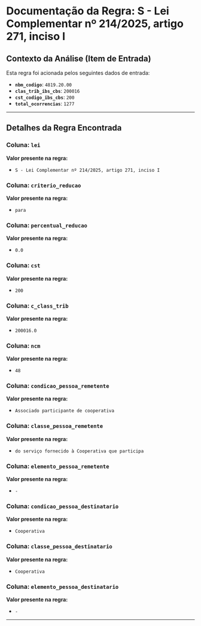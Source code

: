 # Documentação da Regra: S - Lei Complementar nº 214/2025, artigo 271, inciso I

## Contexto da Análise (Item de Entrada)

Esta regra foi acionada pelos seguintes dados de entrada:

- **`nbm_codigo`**: `4819.20.00`
- **`clas_trib_ibs_cbs`**: `200016`
- **`cst_codigo_ibs_cbs`**: `200`
- **`total_ocorrencias`**: `1277`

---

## Detalhes da Regra Encontrada

### Coluna: `lei`

**Valor presente na regra:**

- `S - Lei Complementar nº 214/2025, artigo 271, inciso I`

### Coluna: `criterio_reducao`

**Valor presente na regra:**

- `para`

### Coluna: `percentual_reducao`

**Valor presente na regra:**

- `0.0`

### Coluna: `cst`

**Valor presente na regra:**

- `200`

### Coluna: `c_class_trib`

**Valor presente na regra:**

- `200016.0`

### Coluna: `ncm`

**Valor presente na regra:**

- `48`

### Coluna: `condicao_pessoa_remetente`

**Valor presente na regra:**

- `Associado participante de cooperativa`

### Coluna: `classe_pessoa_remetente`

**Valor presente na regra:**

- `do serviço fornecido à Cooperativa que participa`

### Coluna: `elemento_pessoa_remetente`

**Valor presente na regra:**

- ` - `

### Coluna: `condicao_pessoa_destinatario`

**Valor presente na regra:**

- `Cooperativa`

### Coluna: `classe_pessoa_destinatario`

**Valor presente na regra:**

- `Cooperativa`

### Coluna: `elemento_pessoa_destinatario`

**Valor presente na regra:**

- ` - `

---

